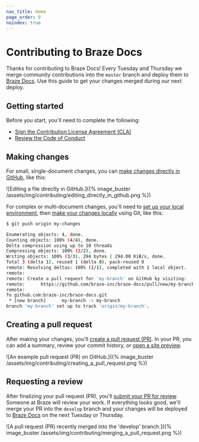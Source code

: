 ```yaml
---
nav_title: Home
page_order: 0
noindex: true
---
```


# Contributing to Braze Docs

Thanks for contributing to Braze Docs! Every Tuesday and Thursday we merge community contributions into the `master` branch and deploy them to [Braze Docs]({{site.baseurl}}). Use this guide to get your changes merged during our next deploy.

## Getting started

Before you start, you'll need to complete the following:

- [Sign the Contribution License Agreement (CLA)](https://www.braze.com/docs/cla)
- [Review the Code of Conduct](https://github.com/braze-inc/braze-docs/blob/develop/CODE_OF_CONDUCT.md)

## Making changes

For small, single-document changes, you can [make changes directly in GitHub](), like this:

![Editing a file directly in GitHub.]({% image_buster /assets/img/contributing/editing_directly_in_github.png %})

For complex or multi-document changes, you'll need to [set up your local environment](../../_docs/_home/getting_started/setting_up_your_environment.md), then [make your changes locally]() using Git, like this:

```bash
$ git push origin my-changes

Enumerating objects: 4, done.
Counting objects: 100% (4/4), done.
Delta compression using up to 10 threads
Compressing objects: 100% (2/2), done.
Writing objects: 100% (3/3), 294 bytes | 294.00 KiB/s, done.
Total 3 (delta 1), reused 1 (delta 0), pack-reused 0
remote: Resolving deltas: 100% (1/1), completed with 1 local object.
remote:
remote: Create a pull request for 'my-branch' on GitHub by visiting:
remote:      https://github.com/braze-inc/braze-docs/pull/new/my-branch
remote:
To github.com:braze-inc/braze-docs.git
 * [new branch]      my-branch -> my-branch
branch 'my-branch' set up to track 'origin/my-branch'.
```

## Creating a pull request

After making your changes, you'll [create a pull request (PR)](../../_docs/_home/getting_started/your_first_contribution.md#create-a-pull-request-pr). In your PR, you can add a summary, review your commit history, or [open a site preview](../../_docs/_home/getting_started/your_first_contribution.md#preview-your-changes).

![An example pull request (PR) on GitHub.]({% image_buster /assets/img/contributing/creating_a_pull_request.png %})

## Requesting a review

After finalizing your pull request (PR), you'll [submit your PR for review](../../_docs/_home/getting_started/your_first_contribution.md#request-a-review). Someone at Braze will review your work. If everything looks good, we'll merge your PR into the `develop` branch and your changes will be deployed to [Braze Docs]({{site.baseurl}}) on the next Tuesday or Thursday.

![A pull request (PR) recently merged into the 'develop' branch.]({% image_buster /assets/img/contributing/merging_a_pull_request.png %})
